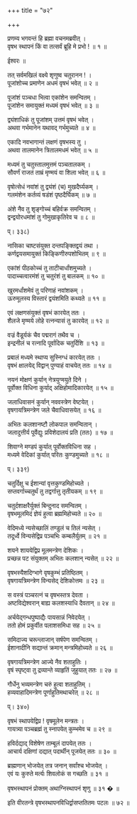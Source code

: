 +++
title = "७२"

+++
  
प्रणम्य भगवन्तं हि ब्रह्मा वचनमब्रवीत् ।  
वृषभ स्थापनं किं वा तत्सर्वं ब्रूहि मे प्रभो ! ॥ १ ॥  
  
ईश्वरः ॥  
  
तत् सर्वमखिलं वक्ष्ये शृणुष्व चतुरानन ! ।  
पूजांशोच्च प्रमाणेन अधमं वृषभं भवेत् ॥ २ ॥  
  
पूजांशं पञ्चधा भित्वा एकांशेन समन्वितम् ।  
पूजांशेन समायुक्तं मध्यमं वृषभं भवेत् ॥ ३ ॥  
  
द्व्यंशाधिकं तु पूजांशम् उत्तमं वृषभं भवेत् ।  
अथवा गर्भमानेन यथावद् गर्भमुच्यते ॥ ४ ॥  
  
एकादि नवभागान्तं लक्षणं वृषभस्य तु ।  
अथवा तालमानेन त्रितालमधमं भवेत् ॥ ५ ॥  
  
मध्यमं तु चतुस्तालमुत्तमं पञ्चतालकम् ।  
सौवर्णं राजतं ताम्रं मृण्मयं वा शिला भवेत् ॥ ६ ॥  
  
वृषोत्सेधं नवांशं तु द्व्यंशं (च) मुखदैर्घ्यकम् ।  
गलमंशेन कर्तव्यं षडंशं पृष्ठदैर्घिकम् ॥ ७ ॥  
  
अंशे नैव तु शृङ्गोच्चं बहिर्वक्र समन्वितम् ।  
द्वन्द्वयोरधमांशं तु गोमुखाकृतिरेव च ॥ ८ ॥  
  
प्। ३३८)  
  
नासिका चाष्टसंयुक्त दन्तपङ्क्तिद्वयं तथा ।  
कर्णद्वयसमायुक्तं किङ्किणीरुपशोभितम् ॥ ९ ॥  
  
एकांशं पीठकोच्चं तु ताटीचार्धांशमुच्यते ।  
पादाच्चत्वारमंशं तु चतुरंशं तु बालकम् ॥ १० ॥  
  
खुरमर्धांशमेवं तु परिणाहं नवांशकम् ।  
ऊरुमूलस्य विस्तारं द्वयंशमिति कथ्यते ॥ ११ ॥  
  
एवं लक्षणसंयुक्तं वृषभं कारयेत् ततः ।  
शैलजे मृण्मये लोहे रत्नन्यासं तु कारयेत् ॥ १२ ॥  
  
वज्रं वैडूर्यकं चैव पद्मरागं तथैव च ।  
इन्द्रनीलं च रत्नादि पूर्वादिक चतुर्दिशि ॥ १३ ॥  
  
प्रबालं मध्यमे स्थाप्य सुस्निग्धं कारयेत् ततः ।  
वृषभं क्षालयेद् विद्वान् पुण्याहं वाचयेत् ततः ॥ १४ ॥  
  
नयनं मोक्षणं कुर्यान् नेत्रयुग्मयुते दिने ।  
पूर्वोक्त विधिना कुर्याद् अक्षिहोमादिकारयेत् ॥ १५ ॥  
  
जलाधिवासनं कुर्यान् नववस्त्रेण वेष्टयेत् ।  
वृषगायत्रिमन्त्रेण जले चैवाधिवासयेत् ॥ १६ ॥  
  
अभितः कलशानष्टौ लोकपाल समन्वितान् ।  
जलादुत्तीर्य पूर्वेद्युः प्रविशेदालयं प्रति (ततः) ॥ १७ ॥  
  
शिवाग्ने मण्डपं कुर्यात् पूर्वोक्तविधिना सह ।  
मध्यमे वेदिकां कुर्यात् परितः कुण्डमुच्यते ॥ १८ ॥  
  
प्। ३३९)  
  
चतुर्दिक्षु च ईशान्यां वृत्तकुण्डमिहोच्यते ।  
सप्तवर्गाच्चतुर्थं तु तद्वर्गात्तु तृतीयकम् ॥ १९ ॥  
  
चतुर्दशाक्षरैर्युक्तं बिन्दुनाद समन्वितम् ।  
वृषभमूलमिदं ज्ञेयं हुत्वा ब्रह्ममिहोच्यते ॥ २० ॥  
  
वेदिमध्ये न्यसेच्छालिं तण्डुलं च तिलं न्यसेत् ।  
तदूर्ध्वे विन्यसेद्विप्र पञ्चभिः कम्बलैर्युतम् ॥ २१ ॥  
  
शयने शाययेद्विप्र मूलमन्त्रेण देशिकः ।  
प्रच्छन्न पट संयुक्तम् अभितः कलशान् न्यसेत् ॥ २२ ॥  
  
वृषभस्यैशदिग्भागे वृषकुम्भं प्रतिष्ठितम् ।  
वृषगायत्रिमन्त्रेण विन्यसेद् देशिकोत्तमः ॥ २३ ॥  
  
स वस्त्रं पञ्चरत्नं च वृषभस्तत्र देवता ।  
अष्टविद्येश्वरान् बाह्य कलशस्याधि दैवतान् ॥ २४ ॥  
  
अर्चयेद्गन्धपुष्पाद्यैः पायसान्नं निवेदयेत् ।  
ततो होमं प्रकुर्वीत पलाशसमिधा सह ॥ २५ ॥  
  
समिदाज्य चरून्लाजान् सर्षपेण समन्वितम् ।  
ईशानादीनि सद्यान्तं क्रमान् मन्त्रमिहोच्यते ॥ २६ ॥  
  
वृषगायत्रिमन्त्रेण आज्ये नैव शताहुतिः ।  
वृषं स्पृष्ट्वा तु द्रव्यान्ते व्याहृतिं जुहुयात् ततः ॥ २७ ॥  
  
गौर्धेनु भव्यमन्त्रेण चरुं हुत्वा शताहुतिम् ।  
हव्यवाहादिमन्त्रेण पूर्णाहुतिमथाचरेत् ॥ २८ ॥  
  
प्। ३४०)  
  
वृषभं स्थापयेद्विप्र ! वृषमूलेन मन्त्रतः ।  
गायत्र्या पञ्चब्रह्मं तु स्नापयेत् कुम्भमेव च ॥ २९ ॥  
  
हविर्दद्याद् विशेषेण ताम्बूलं दापयेत् ततः ।  
आचार्य दक्षिणां दद्यात् पदार्थीन् पूजयेत् ततः ॥ ३० ॥  
  
ब्राह्मणान् भोजयेत् तत्र जनान् सर्वांश्च भोजयेत् ।  
एवं यः कुरुते मर्त्यः शिवलोकं स गच्छति ॥ ३१ ॥  
  
वृषभस्थापनं प्रोक्तम् अथाग्निस्थापनं शृणु ॥ ३१ � ॥  
  
इति वीरतन्त्रे वृषभस्थापनविधिर्द्वासप्ततितमः पटलः ॥ ७२ ॥  
